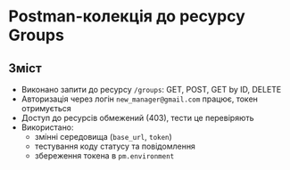 # Postman-колекція до ресурсу Groups

## Зміст

- Виконано запити до ресурсу `/groups`: GET, POST, GET by ID, DELETE
- Авторизація через логін `new_manager@gmail.com` працює, токен отримується
- Доступ до ресурсів обмежений (403), тести це перевіряють
- Використано:
  - змінні середовища (`base_url`, `token`)
  - тестування коду статусу та повідомлення
  - збереження токена в `pm.environment`
